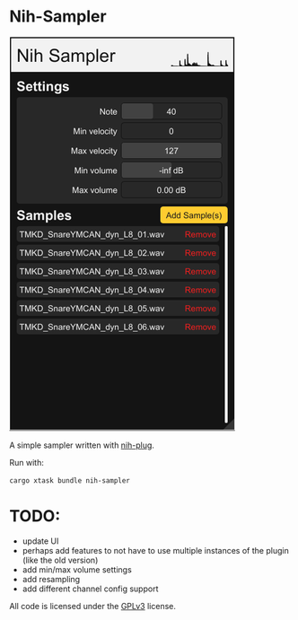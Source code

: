 # Nih-Sampler

![Screenshot](./screenshot.png)

A simple sampler written with [nih-plug](https://github.com/robbert-vdh/nih-plug.git).

Run with:

`cargo xtask bundle nih-sampler`

# TODO:
- update UI
- perhaps add features to not have to use multiple instances of the plugin (like the old version)
- add min/max volume settings
- add resampling
- add different channel config support

All code is licensed under the [GPLv3](https://www.gnu.org/licenses/gpl-3.0.txt) license.
